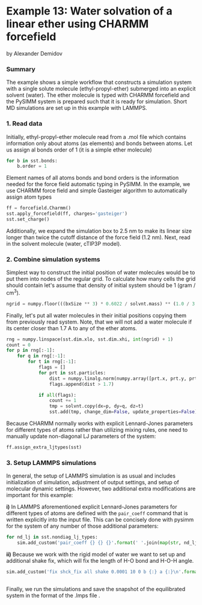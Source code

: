 Example 13: Water solvation of a linear ether using CHARMM forcefield
========================================================================================================================  
by Alexander Demidov
    
### Summary  

The example shows a simple workflow that constructs a simulation system with a single solute molecule (ethyl-propyl-ether) 
submerged into an explicit solvent (water). The ether molecule is typed with CHARMM forcefield and the PySIMM system is 
prepared such that it is ready for simulation. Short MD simulations are set up in this example with LAMMPS.

      
### 1. Read data
Initially, ethyl-propyl-ether molecule read from a .mol file which contains information only about atoms (as elements) and 
bonds between atoms. Let us assign al bonds order of 1 (it is a simple ether molecule)

```python
for b in sst.bonds:
    b.order = 1

```   
Element names of all atoms bonds and bond orders is the information needed for the force field automatic typing in PySIMM. 
 In the example, we use CHARMM force field and simple Gasteiger algorithm to automatically assign atom types
 
 ```python
ff = forcefield.Charmm()
sst.apply_forcefield(ff, charges='gasteiger')
sst.set_charge()
```

Additionally, we expand the simulation box to 2.5 nm to make its linear size longer than twice the cutoff distance of the force 
field (1.2 nm). Next, read in the solvent molecule (water, cTIP3P model).  


### 2. Combine simulation systems

Simplest way to construct the initial position of water molecules would be to put them into nodes of the regular grid. 
To calculate how many cells the grid should contain let's assume that density of initial system should be 1 
(gram / cm<sup>3</sup>).
```python
ngrid = numpy.floor(((bxSize ** 3) * 0.6022 / solvnt.mass) ** (1.0 / 3.0))
```

Finally, let's put all water molecules in their initial positions copying them from previously read system. 
Note, that we will not add a water molecule if its center closer than 1.7 A to any of the ether atoms. 

```python
rng = numpy.linspace(sst.dim.xlo, sst.dim.xhi, int(ngrid) + 1)
count = 0
for p in rng[:-1]:
    for q in rng[:-1]:
        for t in rng[:-1]:
            flags = []
            for prt in sst.particles:
                dist = numpy.linalg.norm(numpy.array([prt.x, prt.y, prt.z]) - numpy.array([p, q, t]))
                flags.append(dist > 1.7)

            if all(flags):
                count += 1
                tmp = solvnt.copy(dx=p, dy=q, dz=t)
                sst.add(tmp, change_dim=False, update_properties=False)
```

Because CHARMM normally works with explicit Lennard-Jones parameters for different types of atoms rather than utilizing 
mixing rules, one need to manually update non-diagonal LJ parameters of the system:

```python
ff.assign_extra_ljtypes(sst)
``` 

### 3. Setup LAMMPS simulations
In general, the setup of LAMMPS simulation is as usual and includes initialization of simulation, adjustment of output 
settings, and setup of molecular dynamic settings. However, two additional extra modifications are important for this example:   

**i)** In LAMMPS aforementioned explicit Lennard-Jones parameters for different types of atoms are defined with the `pair_coeff` 
command that is written explicitly into the input file. 
This can be concisely done with pysimm for the system of any number of those additional parameters:

```python
for nd_lj in sst.nondiag_lj_types:
    sim.add_custom('pair_coeff {} {} {}'.format(' '.join(map(str, nd_lj.atm_types)), nd_lj.epsilon, nd_lj.sigma))

```  
**ii)** Because we work with the rigid model of water we want to set up and additional shake fix, which will fix the 
length of H-O bond and H-O-H angle. 

```python
sim.add_custom('fix shck_fix all shake 0.0001 10 0 b {:} a {:}\n'.format(sst.bond_types.get('H,O')[0].tag,
                                                                        sst.angle_types.get('H,O,H')[0].tag))
``` 

Finally, we run the simulations and save the snapshot of the equilibrated system in the format of the .lmps file .
